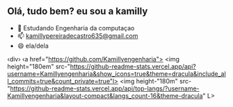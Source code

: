 ## Olá, tudo bem? eu sou a kamilly

- 🌱 Estudando Engenharia da computaçao
- 📫 kamillypereiradecastro635@gmail.com
- 😄 ela/dela

‹div›
‹a href="https://github.com/Kamillyengenharia">
<img height="180em" src-"https://github-readme-stats.vercel.app/api?username=Kamillyengenharia&show_icons=true&theme=dracula&include_all_commits=true&count_private=true"l>
<img height-"180m" src-"https://github-readme-stats.vercel.app/api/top-langs/?username-Kamillyengenharia&layout-compact&langs_count-16&theme-dracula" L>
</div>
